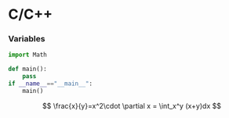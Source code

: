 # C/C++

### Variables

```python
import Math

def main():
    pass
if __name__=="__main__":
    main()
```

$$
\frac{x}{y}=x^2\cdot \partial x = \int_x^y (x+y)dx
$$




